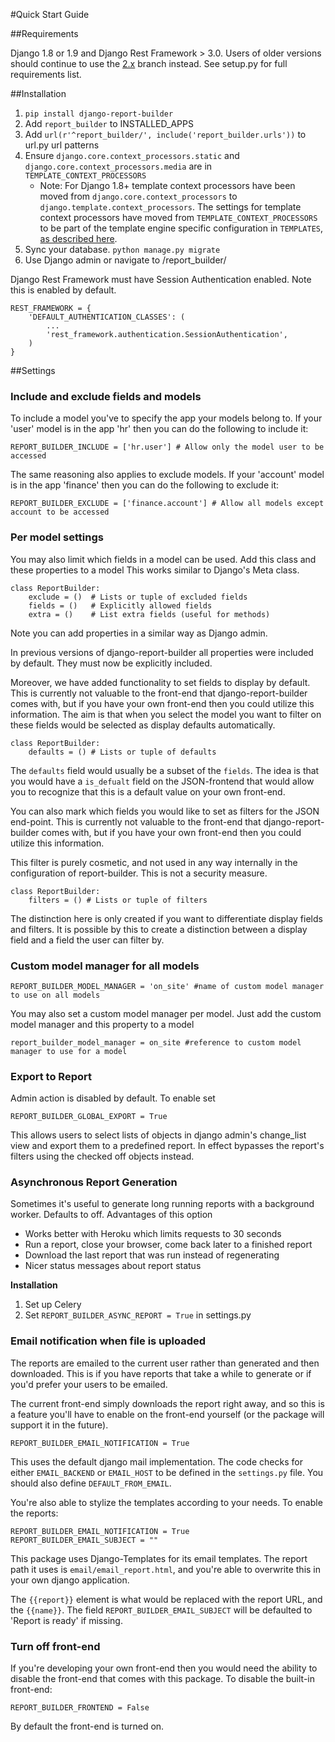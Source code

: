 #Quick Start Guide

##Requirements

Django 1.8 or 1.9 and Django Rest Framework > 3.0. Users of older versions should continue to use the [2.x] branch instead. 
See setup.py for full requirements list.

##Installation

1. `pip install django-report-builder`
2. Add `report_builder` to INSTALLED_APPS
3. Add `url(r'^report_builder/', include('report_builder.urls'))` to url.py url patterns
4. Ensure `django.core.context_processors.static` and `django.core.context_processors.media` are in `TEMPLATE_CONTEXT_PROCESSORS`
    * Note: For Django 1.8+ template context processors have been moved from `django.core.context_processors` to
      `django.template.context_processors`. The settings for template context processors have moved from
      `TEMPLATE_CONTEXT_PROCESSORS` to be part of the template engine specific configuration in `TEMPLATES`,
      [as described here](https://docs.djangoproject.com/en/1.8/ref/templates/upgrading/#the-templates-settings).
5. Sync your database. `python manage.py migrate`
6. Use Django admin or navigate to /report_builder/
 
Django Rest Framework must have Session Authentication enabled. Note this is enabled by default.

```
REST_FRAMEWORK = {
    'DEFAULT_AUTHENTICATION_CLASSES': (
        ...
        'rest_framework.authentication.SessionAuthentication',
    )
}
```

##Settings

### Include and exclude fields and models

To include a model you've to specify the app your models belong to. If your 'user' model is in the app 'hr' then you can do the following to include it:

    REPORT_BUILDER_INCLUDE = ['hr.user'] # Allow only the model user to be accessed

The same reasoning also applies to exclude models. If your 'account' model is in the app 'finance' then you can do the following to exclude it:

    REPORT_BUILDER_EXCLUDE = ['finance.account'] # Allow all models except account to be accessed

### Per model settings

You may also limit which fields in a model can be used. Add this class and these properties to a model
This works similar to Django's Meta class.

    class ReportBuilder:
        exclude = ()  # Lists or tuple of excluded fields
        fields = ()   # Explicitly allowed fields
        extra = ()    # List extra fields (useful for methods)

Note you can add properties in a similar way as Django admin.

In previous versions of django-report-builder all properties were included by default.
They must now be explicitly included.

Moreover, we have added functionality to set fields to display by default. This is currently not valuable to the front-end that django-report-builder comes with, but if you have your own front-end then you could utilize this information. The aim is that when you select the model you want to filter on these fields would be selected as display defaults automatically.

    class ReportBuilder:
        defaults = () # Lists or tuple of defaults

The `defaults` field would usually be a subset of the `fields`. The idea is that you would have a `is_defualt` field on the JSON-frontend that would allow you to recognize that this is a default value on your own front-end.

You can also mark which fields you would like to set as filters for the JSON end-point. This is currently not valuable to the front-end that django-report-builder comes with, but if you have your own front-end then you could utilize this information.

This filter is purely cosmetic, and not used in any way internally in the configuration of report-builder. This is not a security measure.

    class ReportBuilder:
        filters = () # Lists or tuple of filters

The distinction here is only created if you want to differentiate display fields and filters. It is possible by this to create a distinction between a display field and a field the user can filter by.

### Custom model manager for all models

    REPORT_BUILDER_MODEL_MANAGER = 'on_site' #name of custom model manager to use on all models

You may also set a custom model manager per model. Just add the custom model manager and this property to a model

    report_builder_model_manager = on_site #reference to custom model manager to use for a model

### Export to Report

Admin action is disabled by default. To enable set
    
    REPORT_BUILDER_GLOBAL_EXPORT = True

This allows users to select lists of objects in django admin's change_list view and export them to a predefined report.
In effect bypasses the report's filters using the checked off objects instead.

### Asynchronous Report Generation

Sometimes it's useful to generate long running reports with a background worker. Defaults to off.
Advantages of this option

- Works better with Heroku which limits requests to 30 seconds
- Run a report, close your browser, come back later to a finished report
- Download the last report that was run instead of regenerating
- Nicer status messages about report status


**Installation**

1. Set up Celery
2. Set `REPORT_BUILDER_ASYNC_REPORT = True` in settings.py

### Email notification when file is uploaded

The reports are emailed to the current user rather than generated and then downloaded. This is if you have reports that take a while to generate or if you'd prefer your users to be emailed.

The current front-end simply downloads the report right away, and so this is a feature you'll have to enable on the front-end yourself (or the package will support it in the future).

    REPORT_BUILDER_EMAIL_NOTIFICATION = True

This uses the default django mail implementation. The code checks for either `EMAIL_BACKEND` or `EMAIL_HOST` to be defined in the `settings.py` file. You should also define `DEFAULT_FROM_EMAIL`.

You're also able to stylize the templates according to your needs. To enable the reports:

    REPORT_BUILDER_EMAIL_NOTIFICATION = True
    REPORT_BUILDER_EMAIL_SUBJECT = ""

This package uses Django-Templates for its email templates. The report path it uses is `email/email_report.html`, and you're able to overwrite this in your own django application.

The `{{report}}` element is what would be replaced with the report URL, and the `{{name}}`. The field `REPORT_BUILDER_EMAIL_SUBJECT` will be defaulted to 'Report is ready' if missing.

### Turn off front-end

If you're developing your own front-end then you would need the ability to disable the front-end that comes with this package. To disable the built-in front-end:

    REPORT_BUILDER_FRONTEND = False

By default the front-end is turned on.

[2.x]: https://github.com/burke-software/django-report-builder/tree/2.x

